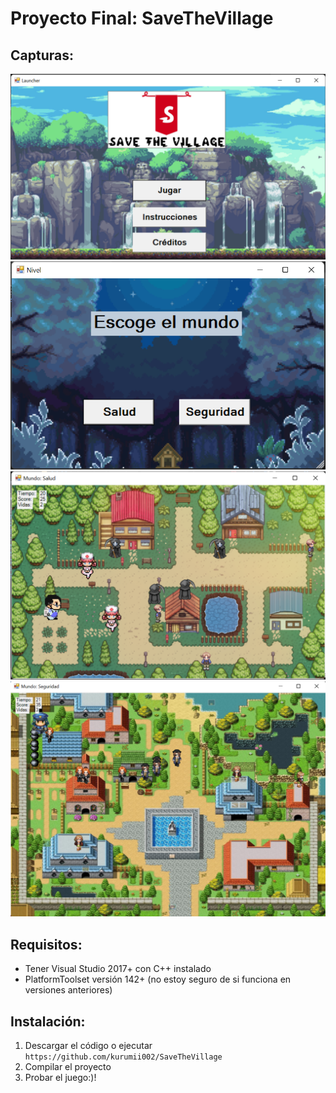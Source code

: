 # Proyecto Final: SaveTheVillage
## Capturas:
<img src="screenshoots/s1.png">
<img src="screenshoots/s2.png">
<img src="screenshoots/s3.png">
<img src="screenshoots/s4.png">

## Requisitos:
+ Tener Visual Studio 2017+ con C++ instalado
+ PlatformToolset versión 142+ (no estoy seguro de si funciona en versiones anteriores)

## Instalación:
1. Descargar el código o ejecutar `https://github.com/kurumii002/SaveTheVillage`
2. Compilar el proyecto
3. Probar el juego:)!